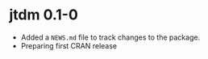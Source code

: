 #  jtdm 0.1-0

* Added a `NEWS.md` file to track changes to the package.
* Preparing first CRAN release